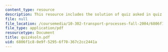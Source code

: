 ```yaml
---
content_type: resource
description: This resource includes the solution of quiz asked in quiz 4.
file: null
file_location: /coursemedia/10-302-transport-processes-fall-2004/6806f1c80e9f52956f70367c2cc2441a_quiz4soln.pdf
file_type: application/pdf
resourcetype: Document
title: quiz4soln.pdf
uid: 6806f1c8-0e9f-5295-6f70-367c2cc2441a
---
```

